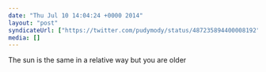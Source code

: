 ```yaml
---
date: "Thu Jul 10 14:04:24 +0000 2014"
layout: "post"
syndicateUrl: ["https://twitter.com/pudymody/status/487235894400008192"]
media: []
---
```

The sun is the same in a relative way but you are older